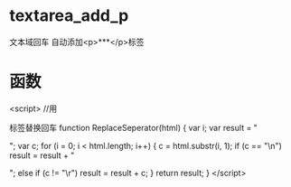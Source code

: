 # textarea_add_p
文本域回车 自动添加&lt;p&gt;***&lt;/p&gt;标签
# 函数
&lt;script&gt;
    //用<p></p>标签替换回车
    function ReplaceSeperator(html) {
        var i;
        var result = "<p>";
        var c;
        for (i = 0; i < html.length; i++) {
            c = html.substr(i, 1);
            if (c == "\n")
                result = result + "</p><p>";
            else if (c != "\r")
                result = result + c;
        }
        return result;
    }
&lt;/script&gt;

